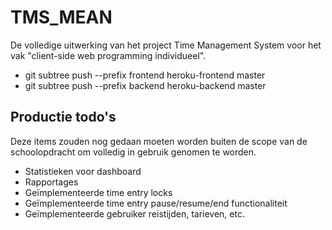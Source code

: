 # TMS_MEAN
De volledige uitwerking van het project Time Management System voor het vak "client-side web programming individueel".

- git subtree push --prefix frontend heroku-frontend master
- git subtree push --prefix backend heroku-backend master

## Productie todo's
Deze items zouden nog gedaan moeten worden buiten de scope van de schoolopdracht om volledig in gebruik genomen te worden.

- Statistieken voor dashboard
- Rapportages
- Geïmplementeerde time entry locks
- Geïmplementeerde time entry pause/resume/end functionaliteit
- Geïmplementeerde gebruiker reistijden, tarieven, etc.
